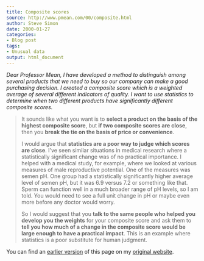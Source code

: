```yaml
---
title: Composite scores
source: http://www.pmean.com/00/composite.html
author: Steve Simon
date: 2000-01-27
categories:
- Blog post
tags:
- Unusual data
output: html_document
---
```

*Dear Professor Mean, I have developed a method to distinguish among
several products that we need to buy so our company can make a good
purchasing decision. I created a composite score which is a weighted
average of several different indicators of quality. I want to use
statistics to determine when two different products have significantly
different composite scores.*

> It sounds like what you want is to **select a product on the basis of
> the highest composite score**, but **if two composite scores are
> close**, then you **break the tie on the basis of price or
> convenience**.
>
> I would argue that **statistics are a poor way to judge which scores
> are close**. I've seen similar situations in medical research where a
> statistically significant change was of no practical importance. I
> helped with a medical study, for example, where we looked at various
> measures of male reproductive potential. One of the measures was semen
> pH. One group had a statistically significantly higher average level
> of semen pH, but it was 6.9 versus 7.2 or something like that. Sperm
> can function well in a much broader range of pH levels, so I am told.
> You would need to see a full unit change in pH or maybe even more
> before any doctor would worry.
>
> So I would suggest that you **talk to the same people who helped you
> develop you the weights** for your composite score and ask them to
> **tell you how much of a change in the composite score would be large
> enough to have a practical impact**. This is an example where
> statistics is a poor substitute for human judgment.

You can find an [earlier version][sim1] of this page on my [original website][sim2].

[sim1]: http://www.pmean.com/00/composite.html
[sim2]: http://www.pmean.com/original_site.html
